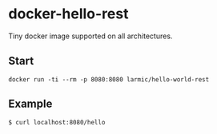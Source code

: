 # docker-hello-rest

Tiny docker image supported on all architectures.

## Start

````shell
docker run -ti --rm -p 8080:8080 larmic/hello-world-rest
````

## Example

```shell
$ curl localhost:8080/hello
```